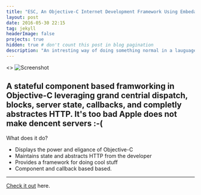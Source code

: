 ```yaml
---
title: "ESC, An Objective-C Internet Development Framework Using Embedable Stateful Components"
layout: post
date: 2016-05-30 22:15
tag: jekyll
headerImage: false
projects: true
hidden: true # don't count this post in blog pagination
description: "An intresting way of doing something normal in a lauguage you would never expect to do it in."
---
```


<> ![Screenshot](https://raw.githubusercontent.com/ev0l/ev0l.github.com/master/assets/images/ECSCounter.png)

A stateful component based framworking in Objective-C leveraging grand centrial dispatch, blocks, server state, callbacks, and completly abstractes HTTP. It's too bad Apple does not make dencent servers :-(
---

What does it do?

- Displays the power and eligance of Objective-C
- Maintains state and abstracts HTTP from the developer 
- Provides a framework for doing cool stuff 
- Component and callback based based. 


---

[Check it out](http://ev0l.github.com/ECS/) here.
